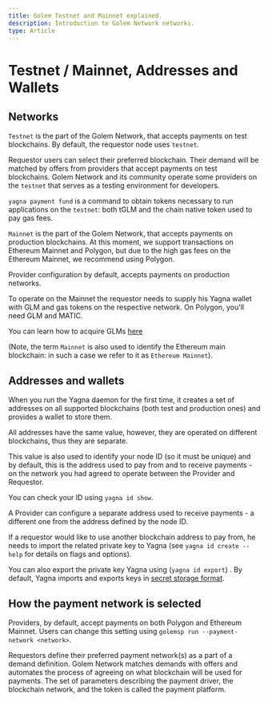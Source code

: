 ```yaml
---
title: Golem Testnet and Mainnet explained.
description: Introduction to Golem Network networks.
type: Article
---
```


# Testnet / Mainnet, Addresses and Wallets

## Networks

`Testnet` is the part of the Golem Network, that accepts payments on test blockchains. By default, the requestor node uses `testnet`.

Requestor users can select their preferred blockchain. Their demand will be matched by offers from providers that accept payments on test blockchains. Golem Network and its community operate some providers on the `testnet` that serves as a testing environment for developers.

`yagna payment fund` is a command to obtain tokens necessary to run applications on the `testnet`: both tGLM and the chain native token used to pay gas fees.

`Mainnet` is the part of the Golem Network, that accepts payments on production blockchains. At this moment, we support transactions on Ethereum Mainnet and Polygon, but due to the high gas fees on the Ethereum Mainnet, we recommend using Polygon.

Provider configuration by default, accepts payments on production networks.

To operate on the Mainnet the requestor needs to supply his Yagna wallet with GLM and gas tokens on the respective network. On Polygon, you'll need GLM and MATIC.

You can learn how to acquire GLMs [here](/docs/golem/overview/golem-token#where-to-acquire-GLM)

(Note, the term `Mainnet` is also used to identify the Ethereum main blockchain: in such a case we refer to it as `Ethereum Mainnet`).

## Addresses and wallets

When you run the Yagna daemon for the first time, it creates a set of addresses on all supported blockchains (both test and production ones) and provides a wallet to store them.

All addresses have the same value, however, they are operated on different blockchains, thus they are separate.

This value is also used to identify your node ID (so it must be unique) and by default, this is the address used to pay from and to receive payments - on the network you had agreed to operate between the Provider and Requestor.

You can check your ID using `yagna id show`.

A Provider can configure a separate address used to receive payments - a different one from the address defined by the node ID.

If a requestor would like to use another blockchain address to pay from, he needs to import the related private key to Yagna (see `yagna id create --help` for details on flags and options).

You can also export the private key Yagna using (`yagna id export`)
.
By default, Yagna imports and exports keys in [secret storage format](https://github.com/ethereum/wiki/wiki/Web3-Secret-Storage-Definition).

## How the payment network is selected

Providers, by default, accept payments on both Polygon and Ethereum Mainnet. Users can change this setting using `golemsp run --payment-network <network>`.

Requestors define their preferred payment network(s) as a part of a demand definition. Golem Network matches demands with offers and automates the process of agreeing on what blockchain will be used for payments. The set of parameters describing the payment driver, the blockchain network, and the token is called the payment platform.
